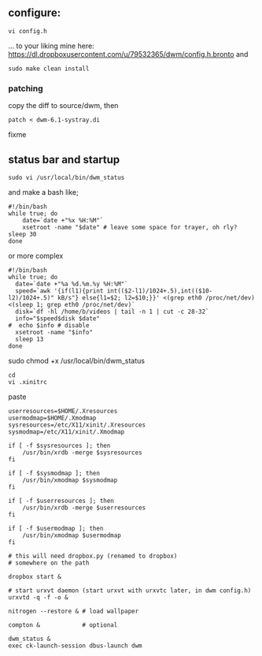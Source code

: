 ## configure: 
    vi config.h
... to your liking
mine here: <https://dl.dropboxusercontent.com/u/79532365/dwm/config.h.bronto>
and

    sudo make clean install

### patching
copy the diff to source/dwm, then
    
    patch < dwm-6.1-systray.di
fixme    
    
## status bar and startup

    sudo vi /usr/local/bin/dwm_status
and make a bash like;

    #!/bin/bash
    while true; do
        date=`date +"%x %H:%M"`
        xsetroot -name "$date" # leave some space for trayer, oh rly?
    sleep 30
    done

or more complex

    #!/bin/bash
    while true; do
      date=`date +"%a %d.%m.%y %H:%M"`
      speed=`awk '{if(l1){print int(($2-l1)/1024+.5),int(($10-l2)/1024+.5)" kB/s"} else{l1=$2; l2=$10;}}' <(grep eth0 /proc/net/dev) <(sleep 1; grep eth0 /proc/net/dev)`
      disk=`df -hl /home/b/videos | tail -n 1 | cut -c 28-32`
      info="$speed$disk $date"
    #  echo $info # disable
      xsetroot -name "$info" 
      sleep 13
    done

sudo chmod +x /usr/local/bin/dwm_status

    cd
    vi .xinitrc

paste
    
    userresources=$HOME/.Xresources
    usermodmap=$HOME/.Xmodmap
    sysresources=/etc/X11/xinit/.Xresources
    sysmodmap=/etc/X11/xinit/.Xmodmap

    if [ -f $sysresources ]; then
        /usr/bin/xrdb -merge $sysresources
    fi

    if [ -f $sysmodmap ]; then
        /usr/bin/xmodmap $sysmodmap
    fi

    if [ -f $userresources ]; then
        /usr/bin/xrdb -merge $userresources
    fi

    if [ -f $usermodmap ]; then
        /usr/bin/xmodmap $usermodmap
    fi

    # this will need dropbox.py (renamed to dropbox) 
    # somewhere on the path

    dropbox start &

    # start urxvt daemon (start urxvt with urxvtc later, in dwm config.h) 
    urxvtd -q -f -o &

    nitrogen --restore & # load wallpaper

    compton &            # optional

    dwm_status &
    exec ck-launch-session dbus-launch dwm
